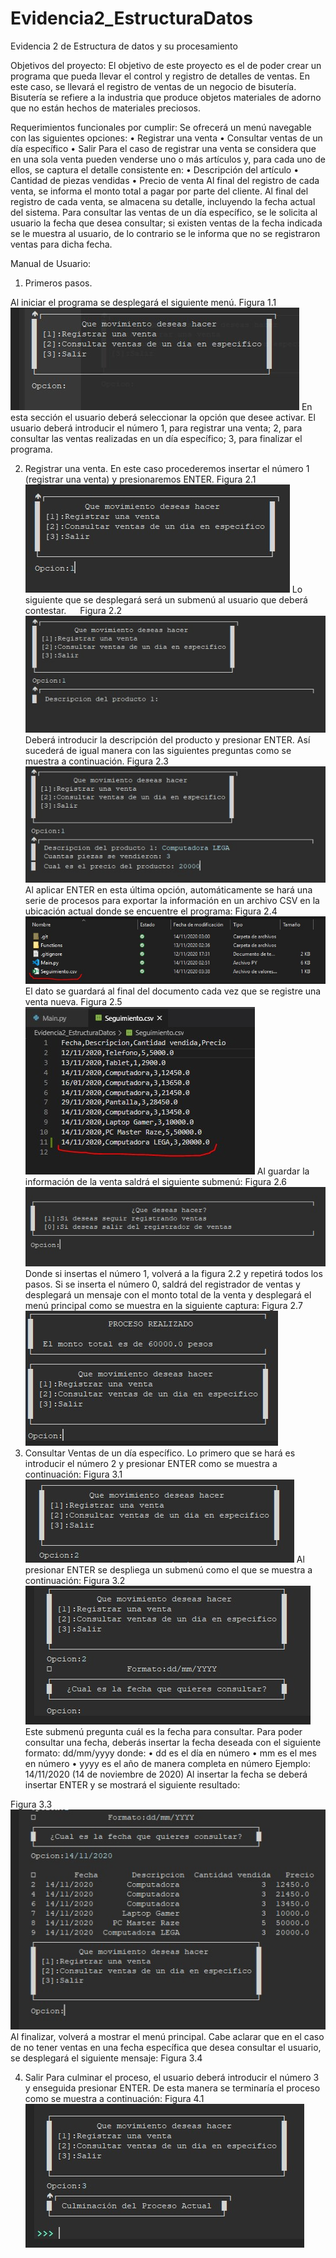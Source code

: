 # Evidencia2_EstructuraDatos
Evidencia 2 de Estructura de datos y su procesamiento

Objetivos del proyecto:
El objetivo de este proyecto es el de poder crear un programa que pueda llevar el control y registro de detalles de ventas.
En este caso, se llevará el registro de ventas de un negocio de bisutería.
Bisutería se refiere a la industria que produce objetos materiales de adorno que no están hechos de materiales preciosos.

Requerimientos funcionales por cumplir:
Se ofrecerá un menú navegable con las siguientes opciones:
•	Registrar una venta
•	Consultar ventas de un día específico
•	Salir
Para el caso de registrar una venta se considera que en una sola venta pueden venderse uno o más artículos y, para cada uno de ellos, se captura el detalle consistente en:
•	Descripción del artículo
•	Cantidad de piezas vendidas
•	Precio de venta
Al final del registro de cada venta, se informa el monto total a pagar por parte del cliente.
Al final del registro de cada venta, se almacena su detalle, incluyendo la fecha actual del sistema.
Para consultar las ventas de un día específico, se le solicita al usuario la fecha que desea consultar; si existen ventas de la fecha indicada se le muestra al usuario, de lo contrario se le informa que no se registraron ventas para dicha fecha.

Manual de Usuario:
1. Primeros pasos. 

Al iniciar el programa se desplegará el siguiente menú.
Figura 1.1
![Figura 1.1](https://github.com/DanielCruz2906/Evidencia2_EstructuraDatos/blob/main/Capturas/Figura1.1.jpg) 
En esta sección el usuario deberá seleccionar la opción que desee activar.
El usuario deberá introducir el número 1, para registrar una venta; 2, para consultar las ventas realizadas en un día específico; 3, para finalizar el programa.

2. Registrar una venta.
En este caso procederemos insertar el número 1 (registrar una venta) y presionaremos ENTER.
Figura 2.1
![Figura 2.1](https://github.com/DanielCruz2906/Evidencia2_EstructuraDatos/blob/main/Capturas/Figura2.1.jpg) 
Lo siguiente que se desplegará será un submenú al usuario que deberá contestar.
 
Figura 2.2
![Figura 2.2](https://github.com/DanielCruz2906/Evidencia2_EstructuraDatos/blob/main/Capturas/Figura2.2.jpg) 
Deberá introducir la descripción del producto y presionar ENTER.
Así sucederá de igual manera con las siguientes preguntas como se muestra a continuación.
Figura 2.3
![Figura 2.3](https://github.com/DanielCruz2906/Evidencia2_EstructuraDatos/blob/main/Capturas/Figura2.3.jpg) 
Al aplicar ENTER en esta última opción, automáticamente se hará una serie de procesos para exportar la información en un archivo CSV en la ubicación actual donde se encuentre el programa:
Figura 2.4
![Figura 2.4](https://github.com/DanielCruz2906/Evidencia2_EstructuraDatos/blob/main/Capturas/Figura2.4.jpg) 
El dato se guardará al final del documento cada vez que se registre una venta nueva.
Figura 2.5
![Figura 2.5](https://github.com/DanielCruz2906/Evidencia2_EstructuraDatos/blob/main/Capturas/Figura2.5.jpg) 
Al guardar la información de la venta saldrá el siguiente submenú:
Figura 2.6
![Figura 2.6](https://github.com/DanielCruz2906/Evidencia2_EstructuraDatos/blob/main/Capturas/Figura2.6.jpg)  
Donde si insertas el número 1, volverá a la figura 2.2 y repetirá todos los pasos.
Si se inserta el número 0, saldrá del registrador de ventas y desplegará un mensaje con el monto total de la venta y desplegará el menú principal como se muestra en la siguiente captura:
Figura 2.7
![Figura 2.7](https://github.com/DanielCruz2906/Evidencia2_EstructuraDatos/blob/main/Capturas/Figura2.7.jpg) 
3. Consultar Ventas de un día específico.
Lo primero que se hará es introducir el número 2 y presionar ENTER como se muestra a continuación:
Figura 3.1
![Figura 3.1](https://github.com/DanielCruz2906/Evidencia2_EstructuraDatos/blob/main/Capturas/Figura3.1.jpg) 
Al presionar ENTER se despliega un submenú como el que se muestra a continuación:
Figura 3.2
![Figura 3.2](https://github.com/DanielCruz2906/Evidencia2_EstructuraDatos/blob/main/Capturas/Figura3.2.jpg) 
Este submenú pregunta cuál es la fecha para consultar.
Para poder consultar una fecha, deberás insertar la fecha deseada con el siguiente formato:
dd/mm/yyyy donde:
•	dd es el día en número 
•	mm es el mes en número
•	yyyy es el año de manera completa en número
Ejemplo:
14/11/2020 (14 de noviembre de 2020)
Al insertar la fecha se deberá insertar ENTER y se mostrará el siguiente resultado:


Figura 3.3
![Figura 3.3](https://github.com/DanielCruz2906/Evidencia2_EstructuraDatos/blob/main/Capturas/Figura3.3.jpg) 
Al finalizar, volverá a mostrar el menú principal.
Cabe aclarar que en el caso de no tener ventas en una fecha específica que desea consultar el usuario, se desplegará el siguiente mensaje:
Figura 3.4
 
4. Salir
Para culminar el proceso, el usuario deberá introducir el número 3 y enseguida presionar ENTER. De esta manera se terminaría el proceso como se muestra a continuación:
Figura 4.1
![Figura 4.1](https://github.com/DanielCruz2906/Evidencia2_EstructuraDatos/blob/main/Capturas/Figura4.1.jpg) 
